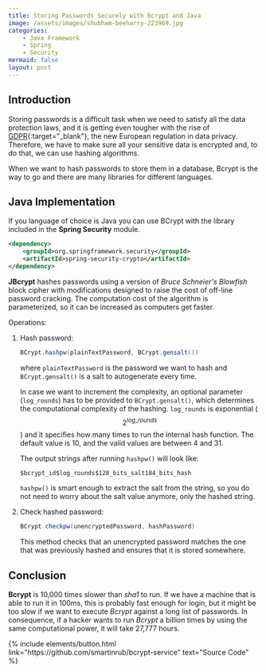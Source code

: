 ```yaml
---
title: Storing Passwords Securely with Bcrypt and Java
image: /assets/images/shubham-beeharry-223969.jpg
categories:
    - Java Framework
    - Spring
    - Security
mermaid: false
layout: post
---
```


## Introduction

Storing passwords is a difficult task when we need to satisfy all the data protection laws, and it is getting even tougher with the rise of [GDPR](https://eugdpr.org/){:target="_blank"}, the new European regulation in data privacy. Therefore, we have to make sure all your sensitive data is encrypted and, to do that, we can use hashing algorithms.

When we want to hash passwords to store them in a database, Bcrypt is the way to go and there are many libraries for different languages.

## Java Implementation

If you language of choice is Java you can use BCrypt with the library included in the **Spring Security** module.

```xml
<dependency>      
    <groupId>org.springframework.security</groupId>
    <artifactId>spring-security-crypto</artifactId>
</dependency>
```

**JBcrypt** hashes passwords using a version of _Bruce Schneier's Blowfish_ block cipher with modifications designed to raise the cost of off-line password cracking. The computation cost of the algorithm is parameterized, so it can be increased as computers get faster.

Operations:

1. Hash password:

    ```java
    BCrypt.hashpw(plainTextPassword, BCrypt.gensalt())
    ```

    where `plainTextPassword` is the password we want to hash and `BCrypt.gensalt()` is a salt to autogenerate every time.

    In case we want to increment the complexity, an optional parameter (`log_rounds`) has to be provided to `BCrypt.gensalt()`, which determines the computational complexity of the hashing. `log_rounds` is exponential ($$2^{log\_rounds}$$) and it specifies how many times to run the internal hash function. The default value is 10, and the valid values are between 4 and 31.

    The output strings after running `hashpw()` will look like:

    `$bcrypt_id$log_rounds$128_bits_salt184_bits_hash`

    `hashpw()` is smart enough to extract the salt from the string, so you do not need to worry about the salt value anymore, only the hashed string.

2. Check hashed password: 

    ```java
    BCrypt.checkpw(unencryptedPassword, hashPassword)
    ```

    This method checks that an unencrypted password matches the one that was previously hashed and ensures that it is stored somewhere.

## Conclusion

**Bcrypt** is 10,000 times slower than _sha1_ to run. If we have a machine that is able to run it in 100ms, this is probably fast enough for login, but it might be too slow if we want to execute _Bcrypt_ against a long list of passwords. In consequence, if a hacker wants to run _Bcrypt_ a billion times by using the same computational power, it will take 27,777 hours.

<p class="text-center">
{% include elements/button.html link="https://github.com/smartinrub/bcrypt-service" text="Source Code" %}
</p>
